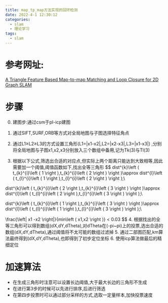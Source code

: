 ```yaml
---
title: map_tp_map方法实现的回环检测
date: 2022-4-1 12:30:12
categories:
  - slam
  - 理论学习
tags:
  - slam
---
```


# 参考网址:

 [ A Triangle Feature Based Map-to-map Matching and Loop Closure for 2D Graph SLAM ](https://sci-hub.se/10.1109/ROBIO49542.2019.8961777) 

# 步骤

0. 建图步:通过csm于pl-icp建图

1. 通过SIFT,SURF,ORB等方式对全局地图与子图选择特征角点
2. 通过L1≥L2≥L3的方式设置三角形(L1=|x1-x2|,L2=|x2-x3|,L3=|x1-x3|) ,分别将全局地图与子图x1,x2,x3分别放入三个数组中备用,记为Tk(3)与Tl(3)
3. 根据以下公式,筛选出合适的对应点,但实际上两个距离只能达到大致相等,因此需要加一个阈值,阈值函数如下,找出全等三角形
$$
dist^{k}\left ( t_{k}^{i}\left ( 1 \right ),t_{k}^{i}\left ( 2 \right ) \right )\approx dist^{l}\left ( t_{l}^{i}\left ( 1 \right ),t_{l}^{i}\left ( 2 \right ) \right );\\

dist^{k}\left ( t_{k}^{i}\left ( 2 \right ),t_{k}^{i}\left ( 3 \right ) \right )\approx dist^{l}\left ( t_{l}^{i}\left ( 2 \right ),t_{l}^{i}\left ( 3 \right ) \right );\\

dist^{k}\left ( t_{k}^{i}\left ( 1 \right ),t_{k}^{i}\left ( 3 \right ) \right )\approx dist^{l}\left ( t_{l}^{i}\left ( 1 \right ),t_{l}^{i}\left ( 3 \right ) \right );\\

\frac{\left| x1 -x2 \right|}{min\left ( x1,x2 \right )} < 0.03
$$
4. 根据找出的全等三角形可以得到数组(dX,dY,dTheta),对dTheta在(-pi~pi)上的投票,选出合适的数组(dX,dY,dTheta),通过阈值将不太可能的数组过滤掉
5. 通过二部图匹配,km算法最终得到(dX,dY,dTheta),也即得到了初步定位坐标
6. 使用icp算法做最后的精细定位

# 加速算法

- 在生成三角形时注意可以设置长边阈值,大于最大长边的三角形不生成
- 在进行第3步的时候可以先进行排序,后进行筛选
- 在第四步投票时可以通过部分采样的方式,选取一定量样本,加快投票速度

